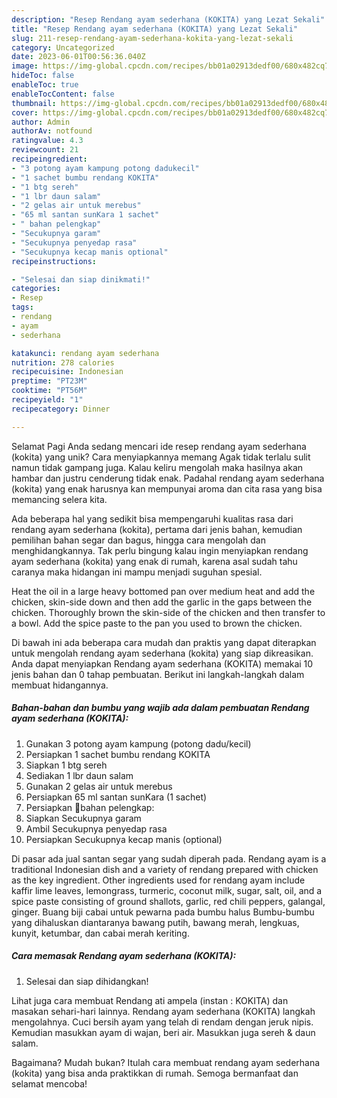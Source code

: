 ```yaml
---
description: "Resep Rendang ayam sederhana (KOKITA) yang Lezat Sekali"
title: "Resep Rendang ayam sederhana (KOKITA) yang Lezat Sekali"
slug: 211-resep-rendang-ayam-sederhana-kokita-yang-lezat-sekali
category: Uncategorized
date: 2023-06-01T00:56:36.040Z
image: https://img-global.cpcdn.com/recipes/bb01a02913dedf00/680x482cq70/rendang-ayam-sederhana-kokita-foto-resep-utama.jpg
hideToc: false
enableToc: true
enableTocContent: false
thumbnail: https://img-global.cpcdn.com/recipes/bb01a02913dedf00/680x482cq70/rendang-ayam-sederhana-kokita-foto-resep-utama.jpg
cover: https://img-global.cpcdn.com/recipes/bb01a02913dedf00/680x482cq70/rendang-ayam-sederhana-kokita-foto-resep-utama.jpg
author: Admin
authorAv: notfound
ratingvalue: 4.3
reviewcount: 21
recipeingredient:
- "3 potong ayam kampung potong dadukecil"
- "1 sachet bumbu rendang KOKITA"
- "1 btg sereh"
- "1 lbr daun salam"
- "2 gelas air untuk merebus"
- "65 ml santan sunKara 1 sachet"
- " bahan pelengkap"
- "Secukupnya garam"
- "Secukupnya penyedap rasa"
- "Secukupnya kecap manis optional"
recipeinstructions:

- "Selesai dan siap dinikmati!"
categories:
- Resep
tags:
- rendang
- ayam
- sederhana

katakunci: rendang ayam sederhana 
nutrition: 278 calories
recipecuisine: Indonesian
preptime: "PT23M"
cooktime: "PT56M"
recipeyield: "1"
recipecategory: Dinner

---
```



Selamat Pagi Anda sedang mencari ide resep rendang ayam sederhana (kokita) yang unik? Cara menyiapkannya memang Agak tidak terlalu sulit namun tidak gampang juga. Kalau keliru mengolah maka hasilnya akan hambar dan justru cenderung tidak enak. Padahal rendang ayam sederhana (kokita) yang enak harusnya kan mempunyai aroma dan cita rasa yang bisa memancing selera kita.


Ada beberapa hal yang sedikit bisa mempengaruhi kualitas rasa dari rendang ayam sederhana (kokita), pertama dari jenis bahan, kemudian pemilihan bahan segar dan bagus, hingga cara mengolah dan menghidangkannya. Tak perlu bingung kalau ingin menyiapkan rendang ayam sederhana (kokita) yang enak di rumah, karena asal sudah tahu caranya maka hidangan ini mampu menjadi suguhan spesial.

Heat the oil in a large heavy bottomed pan over medium heat and add the chicken, skin-side down and then add the garlic in the gaps between the chicken. Thoroughly brown the skin-side of the chicken and then transfer to a bowl. Add the spice paste to the pan you used to brown the chicken.


Di bawah ini ada beberapa cara mudah dan praktis yang dapat diterapkan untuk mengolah rendang ayam sederhana (kokita) yang siap dikreasikan. Anda dapat menyiapkan Rendang ayam sederhana (KOKITA) memakai 10 jenis bahan dan 0 tahap pembuatan. Berikut ini langkah-langkah dalam membuat hidangannya.

<!--inarticleads1-->

##### Bahan-bahan dan bumbu yang wajib ada dalam pembuatan Rendang ayam sederhana (KOKITA):

1. Gunakan 3 potong ayam kampung (potong dadu/kecil)
1. Persiapkan 1 sachet bumbu rendang KOKITA
1. Siapkan 1 btg sereh
1. Sediakan 1 lbr daun salam
1. Gunakan 2 gelas air untuk merebus
1. Persiapkan 65 ml santan sunKara (1 sachet)
1. Persiapkan  🦉bahan pelengkap:
1. Siapkan Secukupnya garam
1. Ambil Secukupnya penyedap rasa
1. Persiapkan Secukupnya kecap manis (optional)


Di pasar ada jual santan segar yang sudah diperah pada. Rendang ayam is a traditional Indonesian dish and a variety of rendang prepared with chicken as the key ingredient. Other ingredients used for rendang ayam include kaffir lime leaves, lemongrass, turmeric, coconut milk, sugar, salt, oil, and a spice paste consisting of ground shallots, garlic, red chili peppers, galangal, ginger. Buang biji cabai untuk pewarna pada bumbu halus Bumbu-bumbu yang dihaluskan diantaranya bawang putih, bawang merah, lengkuas, kunyit, ketumbar, dan cabai merah keriting. 

<!--inarticleads2-->

##### Cara memasak Rendang ayam sederhana (KOKITA):


1. Selesai dan siap dihidangkan!

Lihat juga cara membuat Rendang ati ampela (instan : KOKITA) dan masakan sehari-hari lainnya. Rendang ayam sederhana (KOKITA) langkah mengolahnya. Cuci bersih ayam yang telah di rendam dengan jeruk nipis. Kemudian masukkan ayam di wajan, beri air. Masukkan juga sereh &amp; daun salam. 

Bagaimana? Mudah bukan? Itulah cara membuat rendang ayam sederhana (kokita) yang bisa anda praktikkan di rumah. Semoga bermanfaat dan selamat mencoba!
